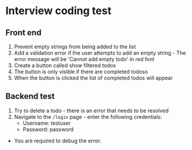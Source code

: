 # Interview coding test

## Front end

1. Prevent empty strings from being added to the list
2. Add a validation error if the user attempts to add an empty string - The error message will be 'Cannot add empty todo' in red font
3. Create a button called show filtered todos
4. The button is only visible if there are completed todoso
5. When the button is clicked the list of completed todos will appear 

## Backend test

1. Try to delete a todo - there is an error that needs to be resolved
2. Navigate to the `/login` page - enter the following credentials:
    * Username: testuser
    * Password: password
* You are required to debug the error.
